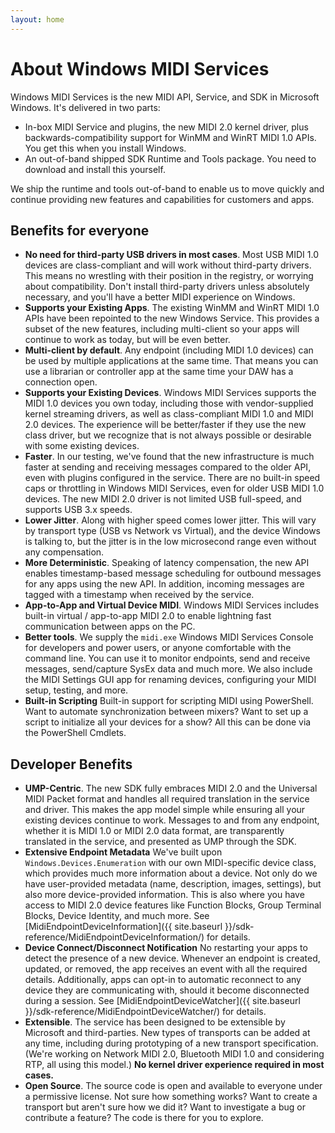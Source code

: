 ```yaml
---
layout: home
---
```

# About Windows MIDI Services

Windows MIDI Services is the new MIDI API, Service, and SDK in Microsoft Windows. It's delivered in two parts:

- In-box MIDI Service and plugins, the new MIDI 2.0 kernel driver, plus backwards-compatibility support for WinMM and WinRT MIDI 1.0 APIs. You get this when you install Windows.
- An out-of-band shipped SDK Runtime and Tools package. You need to download and install this yourself.

We ship the runtime and tools out-of-band to enable us to move quickly and continue providing new features and capabilities for customers and apps.

## Benefits for everyone

* **No need for third-party USB drivers in most cases**. Most USB MIDI 1.0 devices are class-compliant and will work without third-party drivers. This means no wrestling with their position in the registry, or worrying about compatibility. Don't install third-party drivers unless absolutely necessary, and you'll have a better MIDI experience on Windows.
* **Supports your Existing Apps**. The existing WinMM and WinRT MIDI 1.0 APIs have been repointed to the new Windows Service. This provides a subset of the new features, including multi-client so your apps will continue to work as today, but will be even better.
* **Multi-client by default**. Any endpoint (including MIDI 1.0 devices) can be used by multiple applications at the same time. That means you can use a librarian or controller app at the same time your DAW has a connection open.
* **Supports your Existing Devices**. Windows MIDI Services supports the MIDI 1.0 devices you own today, including those with vendor-supplied kernel streaming drivers, as well as class-compliant MIDI 1.0 and MIDI 2.0 devices. The experience will be better/faster if they use the new class driver, but we recognize that is not always possible or desirable with some existing devices.
* **Faster**. In our testing, we've found that the new infrastructure is much faster at sending and receiving messages compared to the older API, even with plugins configured in the service. There are no built-in speed caps or throttling in Windows MIDI Services, even for older USB MIDI 1.0 devices. The new MIDI 2.0 driver is not limited USB full-speed, and supports USB 3.x speeds.
* **Lower Jitter**. Along with higher speed comes lower jitter. This will vary by transport type (USB vs Network vs Virtual), and the device Windows is talking to, but the jitter is in the low microsecond range even without any compensation.
* **More Deterministic**. Speaking of latency compensation, the new API enables timestamp-based message scheduling for outbound messages for any apps using the new API. In addition, incoming messages are tagged with a timestamp when received by the service.
* **App-to-App and Virtual Device MIDI**. Windows MIDI Services includes built-in virtual / app-to-app MIDI 2.0 to enable lightning fast communication between apps on the PC.
* **Better tools**. We supply the `midi.exe` Windows MIDI Services Console for developers and power users, or anyone comfortable with the command line. You can use it to monitor endpoints, send and receive messages, send/capture SysEx data and much more. We also include the MIDI Settings GUI app for renaming devices, configuring your MIDI setup, testing, and more.
* **Built-in Scripting** Built-in support for scripting MIDI using PowerShell. Want to automate synchronization between mixers? Want to set up a script to initialize all your devices for a show? All this can be done via the PowerShell Cmdlets.

## Developer Benefits

* **UMP-Centric**. The new SDK fully embraces MIDI 2.0 and the Universal MIDI Packet format and handles all required translation in the service and driver. This makes the app model simple while ensuring all your existing devices continue to work. Messages to and from any endpoint, whether it is MIDI 1.0 or MIDI 2.0 data format, are transparently translated in the service, and presented as UMP through the SDK.
* **Extensive Endpoint Metadata** We've built upon `Windows.Devices.Enumeration` with our own MIDI-specific device class, which provides much more information about a device. Not only do we have user-provided metadata (name, description, images, settings), but also more device-provided information. This is also where you have access to MIDI 2.0 device features like Function Blocks, Group Terminal Blocks, Device Identity, and much more. See [MidiEndpointDeviceInformation]({{ site.baseurl }}/sdk-reference/MidiEndpointDeviceInformation/) for details.
* **Device Connect/Disconnect Notification** No restarting your apps to detect the presence of a new device. Whenever an endpoint is created, updated, or removed, the app receives an event with all the required details. Additionally, apps can opt-in to automatic reconnect to any device they are communicating with, should it become disconnected during a session. See [MidiEndpointDeviceWatcher]({{ site.baseurl }}/sdk-reference/MidiEndpointDeviceWatcher/) for details.
* **Extensible**. The service has been designed to be extensible by Microsoft and third-parties. New types of transports can be added at any time, including during prototyping of a new transport specification. (We're working on Network MIDI 2.0, Bluetooth MIDI 1.0 and considering RTP, all using this model.) **No kernel driver experience required in most cases.**
* **Open Source**. The source code is open and available to everyone under a permissive license. Not sure how something works? Want to create a transport but aren't sure how we did it? Want to investigate a bug or contribute a feature? The code is there for you to explore.
